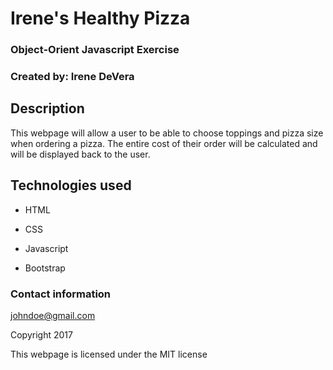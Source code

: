 # Irene's Healthy Pizza

### Object-Orient Javascript Exercise

### Created by: Irene DeVera

## Description

This webpage will allow a user to be able to choose toppings and pizza size when ordering a pizza. The entire cost of their order will be calculated and will be displayed back to the user.

## Technologies used

* HTML

* CSS

* Javascript

* Bootstrap

### Contact information

johndoe@gmail.com

Copyright 2017

This webpage is licensed under the MIT license
